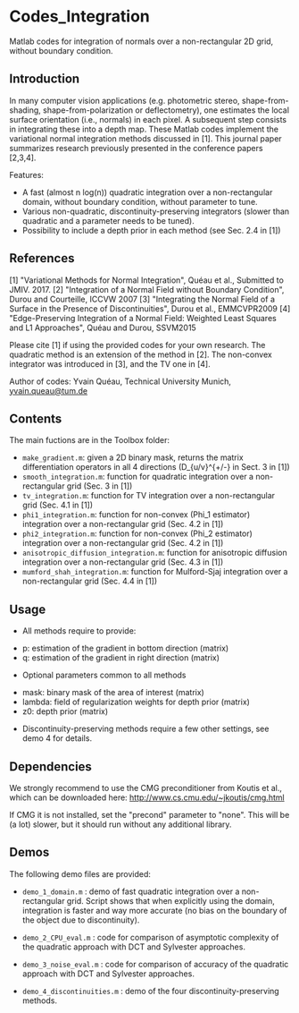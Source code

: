 # Codes_Integration
Matlab codes for integration of normals over a non-rectangular 2D grid, without boundary condition.

## Introduction

In many computer vision applications (e.g. photometric stereo, shape-from-shading, shape-from-polarization or deflectometry), one estimates the local surface orientation (i.e., normals) in each pixel. A subsequent step consists in integrating these into a depth map. These Matlab codes implement the variational normal integration methods discussed in [1]. This journal paper summarizes research previously presented in the conference papers [2,3,4].  

Features:
- A fast (almost  n log(n)) quadratic integration over a non-rectangular domain, without boundary condition, without parameter to tune.
- Various non-quadratic, discontinuity-preserving integrators (slower than quadratic and a parameter needs to be tuned).
- Possibility to include a depth prior in each method (see Sec. 2.4 in [1])  

## References

[1] "Variational Methods for Normal Integration", Quéau et al., Submitted to JMIV. 2017.
[2] "Integration of a Normal Field without Boundary Condition", Durou and Courteille, ICCVW 2007
[3] "Integrating the Normal Field of a Surface in the Presence of Discontinuities", Durou et al., EMMCVPR2009
[4] "Edge-Preserving Integration of a Normal Field: Weighted Least Squares and L1 Approaches", Quéau and Durou, SSVM2015 

Please cite [1] if using the provided codes for your own research. The quadratic method is an extension of the method in [2]. The non-convex integrator was introduced in [3], and the TV one in [4]. 

Author of codes: Yvain Quéau, Technical University Munich, yvain.queau@tum.de


## Contents

The main fuctions are in the Toolbox folder:
- `make_gradient.m`: given a 2D binary mask, returns the matrix differentiation operators in all 4 directions (D_{u/v}^{+/-} in Sect. 3 in [1])  
- `smooth_integration.m`: function for quadratic integration over a non-rectangular grid (Sec. 3 in [1])
- `tv_integration.m`: function for TV integration over a non-rectangular grid (Sec. 4.1 in [1])
- `phi1_integration.m`: function for non-convex (Phi_1 estimator) integration over a non-rectangular grid (Sec. 4.2 in [1])
- `phi2_integration.m`: function for non-convex (Phi_2 estimator) integration over a non-rectangular grid (Sec. 4.2 in [1])
- `anisotropic_diffusion_integration.m`: function for anisotropic diffusion integration over a non-rectangular grid (Sec. 4.3 in [1])
- `mumford_shah_integration.m`: function for Mulford-Sjaj integration over a non-rectangular grid (Sec. 4.4 in [1])

## Usage
- All methods require to provide:
 * p: estimation of the gradient in bottom direction (matrix)
 * q: estimation of the gradient in right direction (matrix)
- Optional parameters common to all methods
 * mask: binary mask of the area of interest (matrix)
 * lambda: field of regularization weights for depth prior (matrix)
 * z0: depth prior (matrix)
- Discontinuity-preserving methods require a few other settings, see demo 4 for details. 

## Dependencies

We strongly recommend to use the CMG preconditioner from Koutis et al., which can be downloaded here: 
http://www.cs.cmu.edu/~jkoutis/cmg.html

If CMG it is not installed, set the "precond" parameter to "none". This will be (a lot) slower, but it should run without any additional library.

## Demos

The following demo files are provided: 

- `demo_1_domain.m` : demo of fast quadratic integration over a non-rectangular grid. Script shows that when explicitly using the domain, integration is faster and way more accurate (no bias on the boundary of the object due to discontinuity).

- `demo_2_CPU_eval.m` : code for comparison of asymptotic complexity of the quadratic approach with DCT and Sylvester approaches. 

- `demo_3_noise_eval.m` : code for comparison of accuracy of the quadratic approach with DCT and Sylvester approaches. 

- `demo_4_discontinuities.m` : demo of the four discontinuity-preserving methods. 


